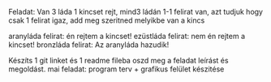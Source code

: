 Feladat: Van 3 láda 1 kincset rejt, mind3 ládán 1-1 felirat van, azt tudjuk hogy csak 1 felirat igaz, add meg szeritned melyikbe van a kincs

aranyláda felirat: én rejtem a kincset!
ezüstláda felirat: nem én rejtem a kincset! 
bronzláda felirat: Az aranyláda hazudik!

Készíts 1 git linket és 1 readme fileba oszd meg a feladat leírást és megoldást.
mai feladat: program terv + grafikus felület készitése

